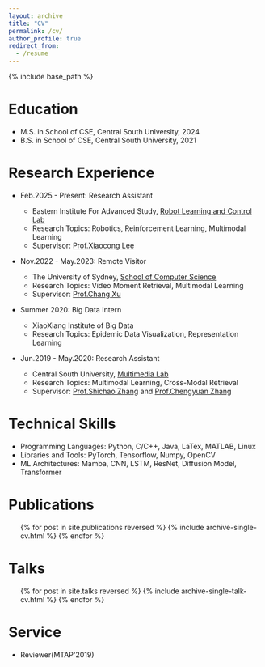 ```yaml
---
layout: archive
title: "CV"
permalink: /cv/
author_profile: true
redirect_from:
  - /resume
---
```


{% include base_path %}

Education
======
* M.S. in School of CSE, Central South University, 2024
* B.S. in School of CSE, Central South University, 2021

Research Experience
======
* Feb.2025 - Present: Research Assistant
  * Eastern Institute For Advanced Study, [Robot Learning and Control Lab](https://www.eitech.edu.cn/?discipline_category=information)
  * Research Topics: Robotics, Reinforcement Learning, Multimodal Learning
  * Supervisor: [Prof.Xiaocong Lee](https://www.xiaocongli.top)

* Nov.2022 - May.2023: Remote Visitor
  * The University of Sydney, [School of Computer Science](https://www.sydney.edu.au/engineering/schools/school-of-computer-science.html)
  * Research Topics: Video Moment Retrieval, Multimodal Learning
  * Supervisor: [Prof.Chang Xu](http://changxu.xyz)

* Summer 2020: Big Data Intern
  * XiaoXiang Institute of Big Data
  * Research Topics: Epidemic Data Visualization, Representation Learning

* Jun.2019 - May.2020: Research Assistant
  * Central South University, [Multimedia Lab](http://zhangdmlab.com/zsc/)
  * Research Topics: Multimodal Learning, Cross-Modal Retrieval
  * Supervisor: [Prof.Shichao Zhang](http://zhangdmlab.com/zsc/) and [Prof.Chengyuan Zhang](http://csee.hnu.edu.cn/people/zhangchengyuan)
  
Technical Skills
======
* Programming Languages: Python, C/C++, Java, LaTex, MATLAB, Linux
* Libraries and Tools: PyTorch, Tensorflow, Numpy, OpenCV
* ML Architectures: Mamba, CNN, LSTM, ResNet, Diffusion Model, Transformer

Publications
======
  <ul>{% for post in site.publications reversed %}
    {% include archive-single-cv.html %}
  {% endfor %}</ul>
  
Talks
======
  <ul>{% for post in site.talks reversed %}
    {% include archive-single-talk-cv.html  %}
  {% endfor %}</ul>
  
Service
======
* Reviewer(MTAP'2019)
